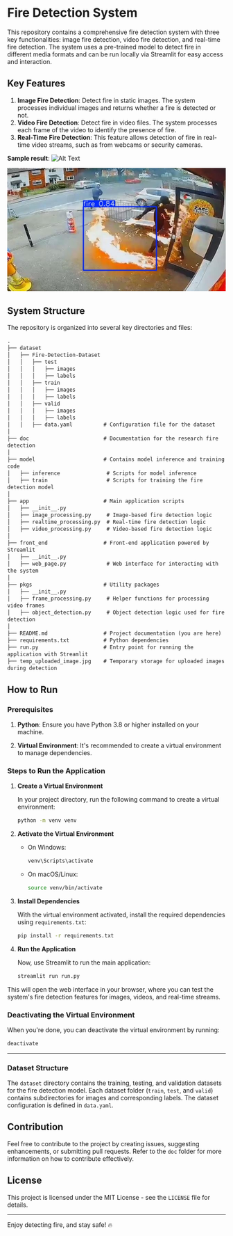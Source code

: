 # Fire Detection System

This repository contains a comprehensive fire detection system with three key functionalities: image fire detection, video fire detection, and real-time fire detection. The system uses a pre-trained model to detect fire in different media formats and can be run locally via Streamlit for easy access and interaction.

## Key Features

1. **Image Fire Detection**: Detect fire in static images. The system processes individual images and returns whether a fire is detected or not.
2. **Video Fire Detection**: Detect fire in video files. The system processes each frame of the video to identify the presence of fire.
3. **Real-Time Fire Detection**: This feature allows detection of fire in real-time video streams, such as from webcams or security cameras.

**Sample result**:
![Alt Text](sample_result/processed_video.gif)

<p align="center">
  <img src="sample_result/processed_image.jpg" alt="The system detected fire in this image, and the regions with fire have been highlighted." />
</p>

## System Structure

The repository is organized into several key directories and files:

```
.
├── dataset
│   ├── Fire-Detection-Dataset
│   │   ├── test
│   │   │   ├── images
│   │   │   ├── labels
│   │   ├── train
│   │   │   ├── images
│   │   │   ├── labels
│   │   ├── valid
│   │   │   ├── images
│   │   │   ├── labels
│   │   ├── data.yaml          # Configuration file for the dataset
│   
├── doc                        # Documentation for the research fire detection
│
├── model                      # Contains model inference and training code
│   ├── inference               # Scripts for model inference
│   ├── train                   # Scripts for training the fire detection model
│
├── app                        # Main application scripts
│   ├── __init__.py
│   ├── image_processing.py     # Image-based fire detection logic
│   ├── realtime_processing.py  # Real-time fire detection logic
│   ├── video_processing.py     # Video-based fire detection logic
│
├── front_end                  # Front-end application powered by Streamlit
│   ├── __init__.py
│   ├── web_page.py             # Web interface for interacting with the system
│
├── pkgs                       # Utility packages
│   ├── __init__.py
│   ├── frame_processing.py     # Helper functions for processing video frames
│   ├── object_detection.py     # Object detection logic used for fire detection
│
├── README.md                  # Project documentation (you are here)
├── requirements.txt           # Python dependencies
├── run.py                     # Entry point for running the application with Streamlit
├── temp_uploaded_image.jpg    # Temporary storage for uploaded images during detection
```

## How to Run

### Prerequisites

1. **Python**: Ensure you have Python 3.8 or higher installed on your machine.
   
2. **Virtual Environment**: It's recommended to create a virtual environment to manage dependencies.

### Steps to Run the Application

1. **Create a Virtual Environment**

   In your project directory, run the following command to create a virtual environment:

   ```bash
   python -m venv venv
   ```

2. **Activate the Virtual Environment**

   - On Windows:

     ```bash
     venv\Scripts\activate
     ```

   - On macOS/Linux:

     ```bash
     source venv/bin/activate
     ```

3. **Install Dependencies**

   With the virtual environment activated, install the required dependencies using `requirements.txt`:

   ```bash
   pip install -r requirements.txt
   ```

4. **Run the Application**

   Now, use Streamlit to run the main application:

   ```bash
   streamlit run run.py
   ```

This will open the web interface in your browser, where you can test the system's fire detection features for images, videos, and real-time streams.

### Deactivating the Virtual Environment

When you're done, you can deactivate the virtual environment by running:

```bash
deactivate
```

---

### Dataset Structure

The `dataset` directory contains the training, testing, and validation datasets for the fire detection model. Each dataset folder (`train`, `test`, and `valid`) contains subdirectories for images and corresponding labels. The dataset configuration is defined in `data.yaml`.

## Contribution

Feel free to contribute to the project by creating issues, suggesting enhancements, or submitting pull requests. Refer to the `doc` folder for more information on how to contribute effectively.

## License

This project is licensed under the MIT License - see the `LICENSE` file for details.

---

Enjoy detecting fire, and stay safe! 🔥